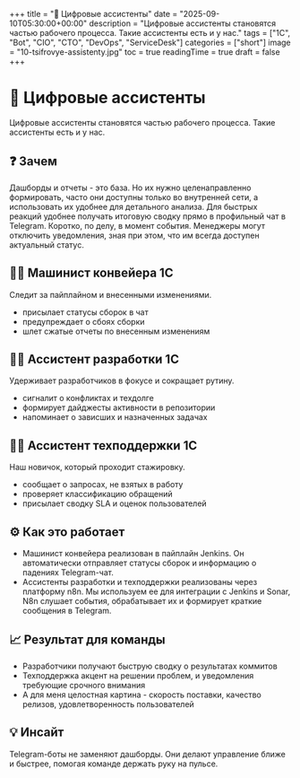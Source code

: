 +++
title = "🤖 Цифровые ассистенты"
date = "2025-09-10T05:30:00+00:00"
description = "Цифровые ассистенты становятся частью рабочего процесса. Такие ассистенты есть и у нас."
tags = ["1C", "Bot", "CIO", "CTO", "DevOps", "ServiceDesk"]
categories = ["short"]
image = "10-tsifrovye-assistenty.jpg"
toc = true
readingTime = true
draft = false
+++

# 🤖 Цифровые ассистенты  
Цифровые ассистенты становятся частью рабочего процесса. Такие ассистенты есть и у нас.  
  
## ❓ Зачем  
Дашборды и отчеты - это база. Но их нужно целенаправленно формировать, часто они доступны только во внутренней сети, а использовать их удобнее для детального анализа. Для быстрых реакций удобнее получать итоговую сводку прямо в профильный чат в Telegram. Коротко, по делу, в момент события. Менеджеры могут отключить уведомления, зная при этом, что им всегда доступен актуальный статус.  
  
## 👷‍♂️ Машинист конвейера 1С  
Следит за пайплайном и внесенными изменениями.  
* присылает статусы сборок в чат  
* предупреждает о сбоях сборки  
* шлет сжатые отчеты по внесенным изменениям  
  
## 👩‍💼 Ассистент разработки 1С  
Удерживает разработчиков в фокусе и сокращает рутину.  
* сигналит о конфликтах и техдолге  
* формирует дайджесты активности в репозитории  
* напоминает о зависших и назначенных задачах  
  
## 🙋‍♀️ Ассистент техподдержки 1С  
Наш новичок, который проходит стажировку.  
* сообщает о запросах, не взятых в работу  
* проверяет классификацию обращений  
* присылает сводку SLA и оценок пользователей  
  
## ⚙️ Как это работает  
* Машинист конвейера реализован в пайплайн Jenkins. Он автоматически отправляет статусы сборок и информацию о падениях Telegram-чат.  
* Ассистенты разработки и техподдержки реализованы через платформу n8n. Мы используем ее для интеграции с Jenkins и Sonar, N8n слушает события, обрабатывает их и формирует краткие сообщения в Telegram.  
  
## 📈 Результат для команды  
* Разработчики получают быструю сводку о результатах коммитов  
* Техподдержка акцент на решении проблем, и уведомления требующие срочного внимания  
* А для меня целостная картина - скорость поставки, качество релизов, удовлетворенность пользователей  
  
## 💡 Инсайт  
Telegram-боты не заменяют дашборды. Они делают управление ближе и быстрее, помогая команде держать руку на пульсе.  
